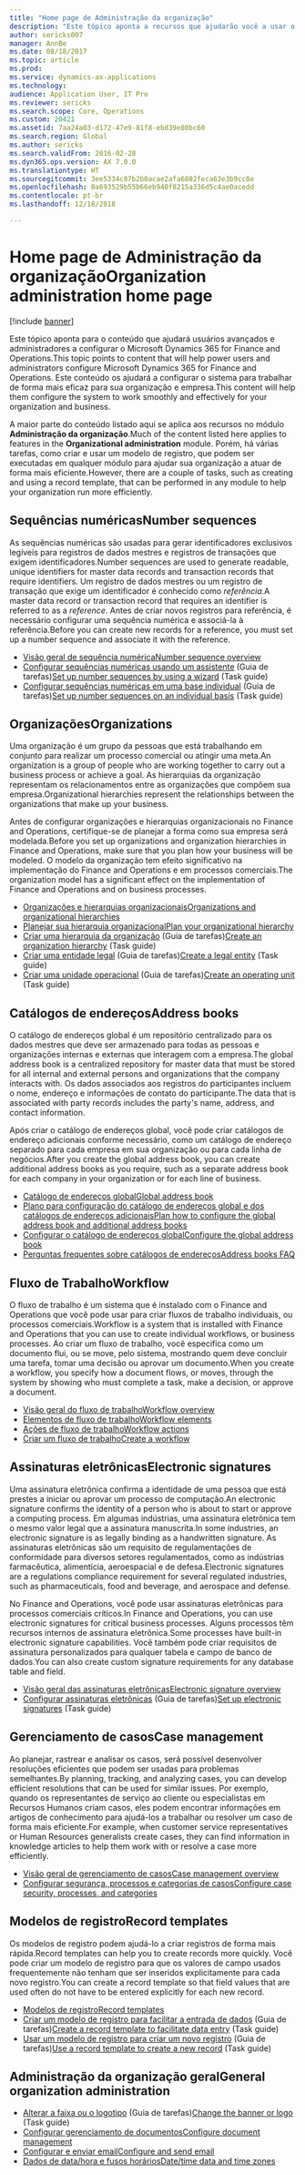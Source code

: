 ```yaml
---
title: "Home page de Administração da organização"
description: "Este tópico aponta a recursos que ajudarão você a usar o Microsoft Dynamics 365 for Finance and Operations em sua organização."
author: sericks007
manager: AnnBe
ms.date: 08/18/2017
ms.topic: article
ms.prod: 
ms.service: dynamics-ax-applications
ms.technology: 
audience: Application User, IT Pro
ms.reviewer: sericks
ms.search.scope: Core, Operations
ms.custom: 20421
ms.assetid: 7aa24a03-d172-47e9-81f8-ebd39e80bc60
ms.search.region: Global
ms.author: sericks
ms.search.validFrom: 2016-02-28
ms.dyn365.ops.version: AX 7.0.0
ms.translationtype: HT
ms.sourcegitcommit: 3ee5334c87b2b0acae2afa6882feca63e3b9cc8e
ms.openlocfilehash: 0a693529b55b66eb940f8215a336d5c4ae0acedd
ms.contentlocale: pt-br
ms.lasthandoff: 12/18/2018

---
```


# <a name="organization-administration-home-page"></a><span data-ttu-id="88b1e-103">Home page de Administração da organização</span><span class="sxs-lookup"><span data-stu-id="88b1e-103">Organization administration home page</span></span>

[!include [banner](../includes/banner.md)]

<span data-ttu-id="88b1e-104">Este tópico aponta para o conteúdo que ajudará usuários avançados e administradores a configurar o Microsoft Dynamics 365 for Finance and Operations.</span><span class="sxs-lookup"><span data-stu-id="88b1e-104">This topic points to content that will help power users and administrators configure Microsoft Dynamics 365 for Finance and Operations.</span></span> <span data-ttu-id="88b1e-105">Este conteúdo os ajudará a configurar o sistema para trabalhar de forma mais eficaz para sua organização e empresa.</span><span class="sxs-lookup"><span data-stu-id="88b1e-105">This content will help them configure the system to work smoothly and effectively for your organization and business.</span></span>

<span data-ttu-id="88b1e-106">A maior parte do conteúdo listado aqui se aplica aos recursos no módulo **Administração da organização**.</span><span class="sxs-lookup"><span data-stu-id="88b1e-106">Much of the content listed here applies to features in the **Organizational administration** module.</span></span> <span data-ttu-id="88b1e-107">Porém, há várias tarefas, como criar e usar um modelo de registro, que podem ser executadas em qualquer módulo para ajudar sua organização a atuar de forma mais eficiente.</span><span class="sxs-lookup"><span data-stu-id="88b1e-107">However, there are a couple of tasks, such as creating and using a record template, that can be performed in any module to help your organization run more efficiently.</span></span>

## <a name="number-sequences"></a><span data-ttu-id="88b1e-108">Sequências numéricas</span><span class="sxs-lookup"><span data-stu-id="88b1e-108">Number sequences</span></span>

<span data-ttu-id="88b1e-109">As sequências numéricas são usadas para gerar identificadores exclusivos legíveis para registros de dados mestres e registros de transações que exigem identificadores.</span><span class="sxs-lookup"><span data-stu-id="88b1e-109">Number sequences are used to generate readable, unique identifiers for master data records and transaction records that require identifiers.</span></span> <span data-ttu-id="88b1e-110">Um registro de dados mestres ou um registro de transação que exige um identificador é conhecido como *referência*.</span><span class="sxs-lookup"><span data-stu-id="88b1e-110">A master data record or transaction record that requires an identifier is referred to as a *reference*.</span></span> <span data-ttu-id="88b1e-111">Antes de criar novos registros para referência, é necessário configurar uma sequência numérica e associá-la à referência.</span><span class="sxs-lookup"><span data-stu-id="88b1e-111">Before you can create new records for a reference, you must set up a number sequence and associate it with the reference.</span></span>

- [<span data-ttu-id="88b1e-112">Visão geral de sequência numérica</span><span class="sxs-lookup"><span data-stu-id="88b1e-112">Number sequence overview</span></span>](number-sequence-overview.md)
- <span data-ttu-id="88b1e-113">[Configurar sequências numéricas usando um assistente](tasks/set-up-number-sequences-wizard.md) (Guia de tarefas)</span><span class="sxs-lookup"><span data-stu-id="88b1e-113">[Set up number sequences by using a wizard](tasks/set-up-number-sequences-wizard.md) (Task guide)</span></span>
- <span data-ttu-id="88b1e-114">[Configurar sequências numéricas em uma base individual](tasks/set-up-number-sequences-individual-basis.md) (Guia de tarefas)</span><span class="sxs-lookup"><span data-stu-id="88b1e-114">[Set up number sequences on an individual basis](tasks/set-up-number-sequences-individual-basis.md) (Task guide)</span></span>

## <a name="organizations"></a><span data-ttu-id="88b1e-115">Organizações</span><span class="sxs-lookup"><span data-stu-id="88b1e-115">Organizations</span></span>

<span data-ttu-id="88b1e-116">Uma organização é um grupo da pessoas que está trabalhando em conjunto para realizar um processo comercial ou atingir uma meta.</span><span class="sxs-lookup"><span data-stu-id="88b1e-116">An organization is a group of people who are working together to carry out a business process or achieve a goal.</span></span> <span data-ttu-id="88b1e-117">As hierarquias da organização representam os relacionamentos entre as organizações que compõem sua empresa.</span><span class="sxs-lookup"><span data-stu-id="88b1e-117">Organizational hierarchies represent the relationships between the organizations that make up your business.</span></span>

<span data-ttu-id="88b1e-118">Antes de configurar organizações e hierarquias organizacionais no Finance and Operations, certifique-se de planejar a forma como sua empresa será modelada.</span><span class="sxs-lookup"><span data-stu-id="88b1e-118">Before you set up organizations and organization hierarchies in Finance and Operations, make sure that you plan how your business will be modeled.</span></span> <span data-ttu-id="88b1e-119">O modelo da organização tem efeito significativo na implementação do Finance and Operations e em processos comerciais.</span><span class="sxs-lookup"><span data-stu-id="88b1e-119">The organization model has a significant effect on the implementation of Finance and Operations and on business processes.</span></span>

- [<span data-ttu-id="88b1e-120">Organizações e hierarquias organizacionais</span><span class="sxs-lookup"><span data-stu-id="88b1e-120">Organizations and organizational hierarchies</span></span>](organizations-organizational-hierarchies.md)
- [<span data-ttu-id="88b1e-121">Planejar sua hierarquia organizacional</span><span class="sxs-lookup"><span data-stu-id="88b1e-121">Plan your organizational hierarchy</span></span>](plan-organizational-hierarchy.md)
- <span data-ttu-id="88b1e-122">[Criar uma hierarquia da organização](tasks/create-organization-hierarchy.md) (Guia de tarefas)</span><span class="sxs-lookup"><span data-stu-id="88b1e-122">[Create an organization hierarchy](tasks/create-organization-hierarchy.md) (Task guide)</span></span>
- <span data-ttu-id="88b1e-123">[Criar uma entidade legal](tasks/create-legal-entity.md) (Guia de tarefas)</span><span class="sxs-lookup"><span data-stu-id="88b1e-123">[Create a legal entity](tasks/create-legal-entity.md) (Task guide)</span></span>
- <span data-ttu-id="88b1e-124">[Criar uma unidade operacional](tasks/create-operating-unit.md) (Guia de tarefas)</span><span class="sxs-lookup"><span data-stu-id="88b1e-124">[Create an operating unit](tasks/create-operating-unit.md) (Task guide)</span></span>

## <a name="address-books"></a><span data-ttu-id="88b1e-125">Catálogos de endereços</span><span class="sxs-lookup"><span data-stu-id="88b1e-125">Address books</span></span>

<span data-ttu-id="88b1e-126">O catálogo de endereços global é um repositório centralizado para os dados mestres que deve ser armazenado para todas as pessoas e organizações internas e externas que interagem com a empresa.</span><span class="sxs-lookup"><span data-stu-id="88b1e-126">The global address book is a centralized repository for master data that must be stored for all internal and external persons and organizations that the company interacts with.</span></span> <span data-ttu-id="88b1e-127">Os dados associados aos registros do participantes incluem o nome, endereço e informações de contato do participante.</span><span class="sxs-lookup"><span data-stu-id="88b1e-127">The data that is associated with party records includes the party's name, address, and contact information.</span></span>

<span data-ttu-id="88b1e-128">Após criar o catálogo de endereços global, você pode criar catálogos de endereço adicionais conforme necessário, como um catálogo de endereço separado para cada empresa em sua organização ou para cada linha de negócios.</span><span class="sxs-lookup"><span data-stu-id="88b1e-128">After you create the global address book, you can create additional address books as you require, such as a separate address book for each company in your organization or for each line of business.</span></span>

- [<span data-ttu-id="88b1e-129">Catálogo de endereços global</span><span class="sxs-lookup"><span data-stu-id="88b1e-129">Global address book</span></span>](overview-global-address-book.md)
- [<span data-ttu-id="88b1e-130">Plano para configuração do catálogo de endereços global e dos catálogos de endereços adicionais</span><span class="sxs-lookup"><span data-stu-id="88b1e-130">Plan how to configure the global address book and additional address books</span></span>](plan-configuration-global-address-book-additional-address-books.md)
- [<span data-ttu-id="88b1e-131">Configurar o catálogo de endereços global</span><span class="sxs-lookup"><span data-stu-id="88b1e-131">Configure the global address book</span></span>](tasks/configure-global-address-book.md)
- [<span data-ttu-id="88b1e-132">Perguntas frequentes sobre catálogos de endereços</span><span class="sxs-lookup"><span data-stu-id="88b1e-132">Address books FAQ</span></span>](qa-address-books.md)

## <a name="workflow"></a><span data-ttu-id="88b1e-133">Fluxo de Trabalho</span><span class="sxs-lookup"><span data-stu-id="88b1e-133">Workflow</span></span>

<span data-ttu-id="88b1e-134">O fluxo de trabalho é um sistema que é instalado com o Finance and Operations que você pode usar para criar fluxos de trabalho individuais, ou processos comerciais.</span><span class="sxs-lookup"><span data-stu-id="88b1e-134">Workflow is a system that is installed with Finance and Operations that you can use to create individual workflows, or business processes.</span></span> <span data-ttu-id="88b1e-135">Ao criar um fluxo de trabalho, você especifica como um documento flui, ou se move, pelo sistema, mostrando quem deve concluir uma tarefa, tomar uma decisão ou aprovar um documento.</span><span class="sxs-lookup"><span data-stu-id="88b1e-135">When you create a workflow, you specify how a document flows, or moves, through the system by showing who must complete a task, make a decision, or approve a document.</span></span>

- [<span data-ttu-id="88b1e-136">Visão geral do fluxo de trabalho</span><span class="sxs-lookup"><span data-stu-id="88b1e-136">Workflow overview</span></span>](overview-workflow-system.md)
- [<span data-ttu-id="88b1e-137">Elementos de fluxo de trabalho</span><span class="sxs-lookup"><span data-stu-id="88b1e-137">Workflow elements</span></span>](workflow-elements.md)
- [<span data-ttu-id="88b1e-138">Ações de fluxo de trabalho</span><span class="sxs-lookup"><span data-stu-id="88b1e-138">Workflow actions</span></span>](workflow-actions.md)
- [<span data-ttu-id="88b1e-139">Criar um fluxo de trabalho</span><span class="sxs-lookup"><span data-stu-id="88b1e-139">Create a workflow</span></span>](create-workflow.md)

## <a name="electronic-signatures"></a><span data-ttu-id="88b1e-140">Assinaturas eletrônicas</span><span class="sxs-lookup"><span data-stu-id="88b1e-140">Electronic signatures</span></span>

<span data-ttu-id="88b1e-141">Uma assinatura eletrônica confirma a identidade de uma pessoa que está prestes a iniciar ou aprovar um processo de computação.</span><span class="sxs-lookup"><span data-stu-id="88b1e-141">An electronic signature confirms the identity of a person who is about to start or approve a computing process.</span></span> <span data-ttu-id="88b1e-142">Em algumas indústrias, uma assinatura eletrônica tem o mesmo valor legal que a assinatura manuscrita.</span><span class="sxs-lookup"><span data-stu-id="88b1e-142">In some industries, an electronic signature is as legally binding as a handwritten signature.</span></span> <span data-ttu-id="88b1e-143">As assinaturas eletrônicas são um requisito de regulamentações de conformidade para diversos setores regulamentados, como as indústrias farmacêutica, alimentícia, aeroespacial e de defesa.</span><span class="sxs-lookup"><span data-stu-id="88b1e-143">Electronic signatures are a regulations compliance requirement for several regulated industries, such as pharmaceuticals, food and beverage, and aerospace and defense.</span></span>

<span data-ttu-id="88b1e-144">No Finance and Operations, você pode usar assinaturas eletrônicas para processos comerciais críticos.</span><span class="sxs-lookup"><span data-stu-id="88b1e-144">In Finance and Operations, you can use electronic signatures for critical business processes.</span></span> <span data-ttu-id="88b1e-145">Alguns processos têm recursos internos de assinatura eletrônica.</span><span class="sxs-lookup"><span data-stu-id="88b1e-145">Some processes have built-in electronic signature capabilities.</span></span> <span data-ttu-id="88b1e-146">Você também pode criar requisitos de assinatura personalizados para qualquer tabela e campo de banco de dados.</span><span class="sxs-lookup"><span data-stu-id="88b1e-146">You can also create custom signature requirements for any database table and field.</span></span>

- [<span data-ttu-id="88b1e-147">Visão geral das assinaturas eletrônicas</span><span class="sxs-lookup"><span data-stu-id="88b1e-147">Electronic signature overview</span></span>](electronic-signature-overview.md)
- <span data-ttu-id="88b1e-148">[Configurar assinaturas eletrônicas](tasks/set-up-electronic-signatures.md) (Guia de tarefas)</span><span class="sxs-lookup"><span data-stu-id="88b1e-148">[Set up electronic signatures](tasks/set-up-electronic-signatures.md) (Task guide)</span></span>

## <a name="case-management"></a><span data-ttu-id="88b1e-149">Gerenciamento de casos</span><span class="sxs-lookup"><span data-stu-id="88b1e-149">Case management</span></span>

<span data-ttu-id="88b1e-150">Ao planejar, rastrear e analisar os casos, será possível desenvolver resoluções eficientes que podem ser usadas para problemas semelhantes.</span><span class="sxs-lookup"><span data-stu-id="88b1e-150">By planning, tracking, and analyzing cases, you can develop efficient resolutions that can be used for similar issues.</span></span> <span data-ttu-id="88b1e-151">Por exemplo, quando os representantes de serviço ao cliente ou especialistas em Recursos Humanos criam casos, eles podem encontrar informações em artigos de conhecimento para ajudá-los a trabalhar ou resolver um caso de forma mais eficiente.</span><span class="sxs-lookup"><span data-stu-id="88b1e-151">For example, when customer service representatives or Human Resources generalists create cases, they can find information in knowledge articles to help them work with or resolve a case more efficiently.</span></span>

- [<span data-ttu-id="88b1e-152">Visão geral de gerenciamento de casos</span><span class="sxs-lookup"><span data-stu-id="88b1e-152">Case management overview</span></span>](cases.md)
- [<span data-ttu-id="88b1e-153">Configurar segurança, processos e categorias de casos</span><span class="sxs-lookup"><span data-stu-id="88b1e-153">Configure case security, processes, and categories</span></span>](plan-case-management.md)

## <a name="record-templates"></a><span data-ttu-id="88b1e-154">Modelos de registro</span><span class="sxs-lookup"><span data-stu-id="88b1e-154">Record templates</span></span>

<span data-ttu-id="88b1e-155">Os modelos de registro podem ajudá-lo a criar registros de forma mais rápida.</span><span class="sxs-lookup"><span data-stu-id="88b1e-155">Record templates can help you to create records more quickly.</span></span> <span data-ttu-id="88b1e-156">Você pode criar um modelo de registro para que os valores de campo usados frequentemente não tenham que ser inseridos explicitamente para cada novo registro.</span><span class="sxs-lookup"><span data-stu-id="88b1e-156">You can create a record template so that field values that are used often do not have to be entered explicitly for each new record.</span></span>

- [<span data-ttu-id="88b1e-157">Modelos de registro</span><span class="sxs-lookup"><span data-stu-id="88b1e-157">Record templates</span></span>](record-templates.md)
- <span data-ttu-id="88b1e-158">[Criar um modelo de registro para facilitar a entrada de dados](../../dev-itpro/data-entities/tasks/create-record-template-facilitate-data-entry.md) (Guia de tarefas)</span><span class="sxs-lookup"><span data-stu-id="88b1e-158">[Create a record template to facilitate data entry](../../dev-itpro/data-entities/tasks/create-record-template-facilitate-data-entry.md) (Task guide)</span></span>
- <span data-ttu-id="88b1e-159">[Usar um modelo de registro para criar um novo registro](../../dev-itpro/data-entities/tasks/use-record-template-new-record.md) (Guia de tarefas)</span><span class="sxs-lookup"><span data-stu-id="88b1e-159">[Use a record template to create a new record](../../dev-itpro/data-entities/tasks/use-record-template-new-record.md) (Task guide)</span></span>

## <a name="general-organization-administration"></a><span data-ttu-id="88b1e-160">Administração da organização geral</span><span class="sxs-lookup"><span data-stu-id="88b1e-160">General organization administration</span></span>

- <span data-ttu-id="88b1e-161">[Alterar a faixa ou o logotipo](../get-started/tasks/change-banner-or-logo.md) (Guia de tarefas)</span><span class="sxs-lookup"><span data-stu-id="88b1e-161">[Change the banner or logo](../get-started/tasks/change-banner-or-logo.md) (Task guide)</span></span>
- [<span data-ttu-id="88b1e-162">Configurar gerenciamento de documentos</span><span class="sxs-lookup"><span data-stu-id="88b1e-162">Configure document management</span></span>](configure-document-management.md)
- [<span data-ttu-id="88b1e-163">Configurar e enviar email</span><span class="sxs-lookup"><span data-stu-id="88b1e-163">Configure and send email</span></span>](configure-email.md)
- [<span data-ttu-id="88b1e-164">Dados de data/hora e fusos horários</span><span class="sxs-lookup"><span data-stu-id="88b1e-164">Date/time data and time zones</span></span>](date-time-zones.md)

